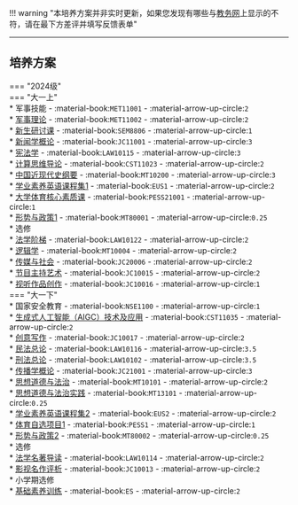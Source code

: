 !!! warning "本培养方案并非实时更新，如果您发现有哪些与[教务网](https://my.cqu.edu.cn)上显示的不符，请在最下方差评并填写反馈表单"

---

## 培养方案

=== "2024级"  
    === "大一上"  
        * 军事技能 - :material-book:`MET11001` - :material-arrow-up-circle:`2`  
        * [军事理论](../../../course/军事理论.md) - :material-book:`MET11002` - :material-arrow-up-circle:`2`  
        * [新生研讨课](../../../course/新生研讨课.md) - :material-book:`SEM8806` - :material-arrow-up-circle:`1`  
        * [新闻学概论](../../../course/新闻学概论.md) - :material-book:`JC11001` - :material-arrow-up-circle:`3`  
        * [宪法学](../../../course/宪法学.md) - :material-book:`LAW10115` - :material-arrow-up-circle:`3`  
        * [计算思维导论](../../../course/计算思维导论.md) - :material-book:`CST11023` - :material-arrow-up-circle:`2`  
        * [中国近现代史纲要](../../../course/中国近现代史纲要.md) - :material-book:`MT10200` - :material-arrow-up-circle:`3`  
        * [学业素养英语课程集1](../../../course/英语.md) - :material-book:`EUS1` - :material-arrow-up-circle:`2`  
        * [大学体育核心素质课](../../../course/体育.md) - :material-book:`PESS21001` - :material-arrow-up-circle:`1`  
        * [形势与政策1](../../../course/形势与政策.md) - :material-book:`MT80001` - :material-arrow-up-circle:`0.25`  
        * 选修  
            * [法学阶梯](../../../course/法学阶梯.md) - :material-book:`LAW10122` - :material-arrow-up-circle:`2`  
            * [逻辑学](../../../course/逻辑学.md) - :material-book:`MT10004` - :material-arrow-up-circle:`2`  
            * [传媒与社会](../../../course/传媒与社会.md) - :material-book:`JC20006` - :material-arrow-up-circle:`2`  
            * [节目主持艺术](../../../course/节目主持艺术.md) - :material-book:`JC10015` - :material-arrow-up-circle:`2`  
            * [视听作品创作](../../../course/视听作品创作.md) - :material-book:`JC10016` - :material-arrow-up-circle:`1`  
    === "大一下"  
        * 国家安全教育 - :material-book:`NSE1100` - :material-arrow-up-circle:`1`  
        * [生成式人工智能（AIGC）技术及应用](../../../course/生成式人工智能（AIGC）技术及应用.md) - :material-book:`CST11035` - :material-arrow-up-circle:`2`  
        * [创意写作](../../../course/创意写作.md) - :material-book:`JC10017` - :material-arrow-up-circle:`2`  
        * [民法总论](../../../course/民法总论.md) - :material-book:`LAW10116` - :material-arrow-up-circle:`3.5`  
        * [刑法总论](../../../course/刑法总论.md) - :material-book:`LAW10102` - :material-arrow-up-circle:`3.5`  
        * [传播学概论](../../../course/传播学概论.md) - :material-book:`JC21001` - :material-arrow-up-circle:`3`  
        * [思想道德与法治](../../../course/思想道德与法治.md) - :material-book:`MT10101` - :material-arrow-up-circle:`2`  
        * [思想道德与法治实践](../../../course/思想道德与法治实践.md) - :material-book:`MT13101` - :material-arrow-up-circle:`0.25`  
        * [学业素养英语课程集2](../../../course/英语.md) - :material-book:`EUS2` - :material-arrow-up-circle:`2`  
        * [体育自选项目1](../../../course/体育.md) - :material-book:`PESS1` - :material-arrow-up-circle:`1`  
        * [形势与政策2](../../../course/形势与政策.md) - :material-book:`MT80002` - :material-arrow-up-circle:`0.25`  
        * 选修  
            * [法学名著导读](../../../course/法学名著导读.md) - :material-book:`LAW10114` - :material-arrow-up-circle:`2`  
            * [影视名作评析](../../../course/影视名作评析.md) - :material-book:`JC10013` - :material-arrow-up-circle:`2`  
        * 小学期选修  
            * [基础素养训练](../../../course/基础素养训练.md) - :material-book:`ES` - :material-arrow-up-circle:`2`  